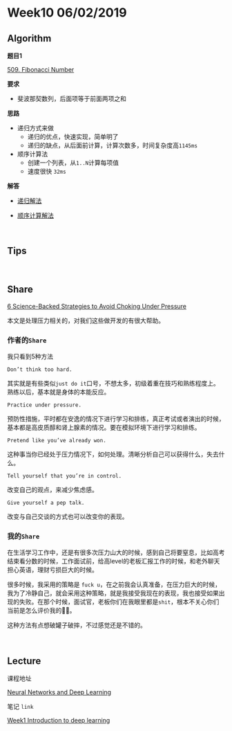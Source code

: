 # Week10 06/02/2019


## Algorithm

**题目1**

[509. Fibonacci Number](https://leetcode.com/problems/fibonacci-number/)

**要求**
- 斐波那契数列，后面项等于前面两项之和

**思路**
- 递归方式来做
    - 递归的优点，快速实现，简单明了
    - 递归的缺点，从后面前计算，计算次数多，时间复杂度高`1145ms`
- 顺序计算法
    - 创建一个列表，从`1..N`计算每项值
    - 速度很快 `32ms`

**解答**

- [递归解法](https://github.com/rubust-ai/Leetcode-python3/blob/master/509_Fibonacci_Number.py)

- [顺序计算解法](https://github.com/rubust-ai/Leetcode-python3/blob/master/509_Fibonacci_Number_2.py)

&nbsp;

## Tips





&nbsp;
## Share

[6 Science-Backed Strategies to Avoid Choking Under Pressure](https://medium.com/s/story/6-science-backed-strategies-to-avoid-choking-under-pressure-4db788062371)

本文是处理压力相关的，对我们这些做开发的有很大帮助。

### 作者的`Share`

我只看到5种方法

`Don’t think too hard.`

其实就是有些类似`just do it`口号，不想太多，初级着重在技巧和熟练程度上。熟练以后，基本就是身体的本能反应。



`Practice under pressure.`

预防性措施，平时都在安逸的情况下进行学习和排练，真正考试或者演出的时候，基本都是高皮质醇和肾上腺素的情况。要在模拟环境下进行学习和排练。


`Pretend like you’ve already won.`

这种事当你已经处于压力情况下，如何处理。清晰分析自己可以获得什么，失去什么。

`Tell yourself that you’re in control.`

改变自己的观点，来减少焦虑感。

`Give yourself a pep talk.`

改变与自己交谈的方式也可以改变你的表现。


### 我的`Share`

在生活学习工作中，还是有很多次压力山大的时候，感到自己将要窒息，比如高考结束看分数的时候，工作面试前，给高level的老板汇报工作的时候，和老外聊天担心英语，理财亏损巨大的时候。

很多时候，我采用的策略是 `fuck u`，在之前我会认真准备，在压力巨大的时候，我为了冷静自己，就会采用这种策略，就是我接受我现在的表现，我也接受如果出现的失败。在那个时候，面试官，老板你们在我眼里都是`shit`，根本不关心你们当前是怎么评价我的🤦‍♂️。

这种方法有点想破罐子破摔，不过感觉还是不错的。

&nbsp;
## Lecture

课程地址

[Neural Networks and Deep Learning](https://www.coursera.org/learn/neural-networks-deep-learning/home/welcome)

笔记 `link`

[Week1 Introduction to deep learning](https://github.com/rubust-ai/Deep-Learning/blob/master/class1-week1.md)


